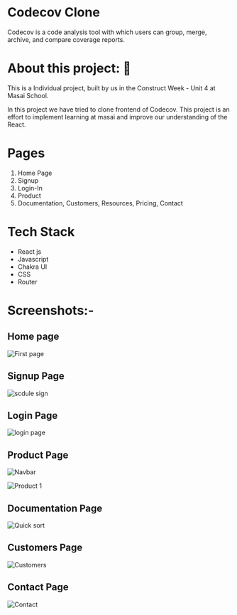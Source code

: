 # Codecov Clone
Codecov is a code analysis tool with which users can group, merge, archive, and compare coverage reports.

# About this project: 🙌
This is a Individual project, built by us in the Construct Week - Unit 4 at Masai School.


In this project we have tried to clone frontend of Codecov. This project is an effort to implement learning at masai and
improve our understanding of the React.
 
 # Pages 
1. Home Page
2. Signup
3. Login-In
4. Product
5. Documentation, Customers, Resources, Pricing, Contact

# Tech Stack
* React js
* Javascript
* Chakra UI
* CSS
* Router

# Screenshots:-

##   Home page 
 
 
![First page](https://user-images.githubusercontent.com/92791586/193463745-602f1b63-53d2-48a9-ac75-7de29bbdf8fc.PNG)

 

## Signup Page
![scdule sign](https://user-images.githubusercontent.com/92791586/193464847-0ecf9c25-c492-4cf6-a18b-36ed9f284817.PNG)
##  Login Page
 ![login page](https://user-images.githubusercontent.com/92791586/193464921-d6045380-d92b-4e26-9070-0d9d191c366a.PNG)
 
## Product Page
![Navbar](https://user-images.githubusercontent.com/92791586/193463979-b174a7a4-246b-49b6-9e63-5c038bc48187.PNG)

 ![Product 1](https://user-images.githubusercontent.com/92791586/193463922-19ff63d2-bf12-4715-90fa-33fcd4e7091e.PNG)
 
 ## Documentation Page
![Quick sort](https://user-images.githubusercontent.com/92791586/193463930-7c4ea8dc-2b91-44f1-818d-138338765072.PNG) 

 ## Customers Page

![Customers](https://user-images.githubusercontent.com/92791586/193463874-e51f442a-7439-4ebb-b4aa-531caa463bbd.PNG)
 ## Contact Page
![Contact](https://user-images.githubusercontent.com/92791586/193463772-073f9652-4930-4a68-87ff-5c7b09620c68.PNG)
